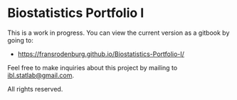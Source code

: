 # Biostatistics Portfolio I
This is a work in progress. 
You can view the current version as a gitbook by going to: 
* https://fransrodenburg.github.io/Biostatistics-Portfolio-I/

Feel free to make inquiries about this project by mailing to ibl.statlab@gmail.com.

All rights reserved.
